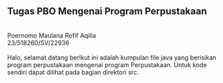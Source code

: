 <h2>Tugas PBO Mengenai Program Perpustakaan</h2>
</br>
Poernomo Maulana Rofif Aqilla
</br>
23/518260/SV/22936
</br></br>
Halo, selamat datang berikut ini adalah kumpulan file java yang berisikan program perpustakaan mengenai program Perpustakaan. Untuk kode sendiri dapat dilihat pada bagian direktori src.
